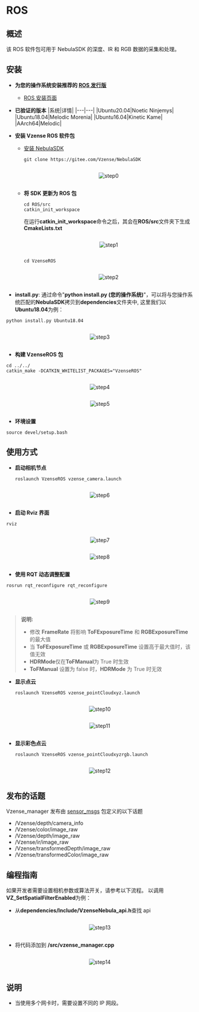 # ROS

## 概述

该 ROS 软件包可用于 NebulaSDK 的深度、IR 和 RGB 数据的采集和处理。

## 安装

- **为您的操作系统安装推荐的 [ROS 发行版](http://wiki.ros.org/Distributions)**

  - [ROS 安装页面](http://wiki.ros.org/ROS/Installation)

- **已验证的版本**
  |系统|详情|
  |---|---|
  |Ubuntu20.04|Noetic Ninjemys|
  |Ubuntu18.04|Melodic Morenia|
  |Ubuntu16.04|Kinetic Kame|
  |AArch64|Melodic|

- **安装 Vzense ROS 软件包**

  - [安装 NebulaSDK](https://gitee.com/Vzense/NebulaSDK)

    ```console
    git clone https://gitee.com/Vzense/NebulaSDK
    ```

    <div class="center">

    ![step0](pic/ROS/step0.png)

    </div>

  - **将 SDK 更新为 ROS 包**

    ```console
    cd ROS/src
    catkin_init_workspace
    ```

    在运行**catkin_init_workspace**命令之后，其会在**ROS/src**文件夹下生成**CmakeLists.txt**

    <div class="center">

    ![step1](pic/ROS/step1.png)

    </div>

    ```console
    cd VzenseROS
    ```

    <div class="center">

    ![step2](pic/ROS/step2.png)

    </div>

- **install.py**: 通过命令"**python install.py (您的操作系统)**"，可以将与您操作系统匹配的**NebulaSDK**拷贝到**dependencies**文件夹中, 这里我们以**Ubuntu18.04**为例：

```console
python install.py Ubuntu18.04
```

<div class="center">

![step3](pic/ROS/step3.png)

</div>

- **构建 VzenseROS 包**

```console
cd ../../
catkin_make -DCATKIN_WHITELIST_PACKAGES="VzenseROS"
```

<div class="center">

![step4](pic/ROS/step4.png)

</div>

<div class="center">

![step5](pic/ROS/step5.png)

</div>

- **环境设置**

```console
source devel/setup.bash
```

## 使用方式

- **启动相机节点**

  ```console
  roslaunch VzenseROS vzense_camera.launch
  ```

 <div class="center">

![step6](pic/ROS/step6.png)

 </div>

- **启动 Rviz 界面**

```console
rviz
```

<div class="center">

![step7](pic/ROS/step7.png)

</div>

<div class="center">

![step8](pic/ROS/step8.png)

</div>

- **使用 RQT 动态调整配置**

```console
rosrun rqt_reconfigure rqt_reconfigure
```

<div class="center">

![step9](pic/ROS/step9.png)

</div>

> **说明:**
>
> - 修改 **FrameRate** 将影响 **ToFExposureTime** 和 **RGBExposureTime** 的最大值
> - 当 **ToFExposureTime** 或 **RGBExposureTime** 设置高于最大值时，该值无效
> - **HDRMode**仅在**ToFManual**为 True 时生效
> - **ToFManual** 设置为 false 时，**HDRMode** 为 True 时无效

- **显示点云**

  ```console
  roslaunch VzenseROS vzense_pointCloudxyz.launch
  ```

<div class="center">

![step10](pic/ROS/step10.png)

</div>

<div class="center">

![step11](pic/ROS/step11.png)

</div>

- **显示彩色点云**

  ```console
  roslaunch VzenseROS vzense_pointCloudxyzrgb.launch
  ```

<div class="center">

![step12](pic/ROS/step12.png)

</div>

## 发布的话题

Vzense_manager 发布由 [sensor_msgs](http://wiki.ros.org/sensor_msgs) 包定义的以下话题

- /Vzense/depth/camera_info
- /Vzense/color/image_raw
- /Vzense/depth/image_raw
- /Vzense/ir/image_raw
- /Vzense/transformedDepth/image_raw
- /Vzense/transformedColor/image_raw

## 编程指南

如果开发者需要设置相机参数或算法开关，请参考以下流程。
以调用**VZ_SetSpatialFilterEnabled**为例：

- 从**dependencies/Include/VzenseNebula_api.h**查找 api

<div class="center">

![step13](pic/ROS/step13.png)

</div>

- 将代码添加到 **/src/vzense_manager.cpp**

<div class="center">

![step14](pic/ROS/step14.png)

</div>

## 说明

- 当使用多个网卡时，需要设置不同的 IP 网段。

<style>
.center
{
  width: auto;
  display: table;
  margin-left: auto;
  margin-right: auto;
}
</style>
